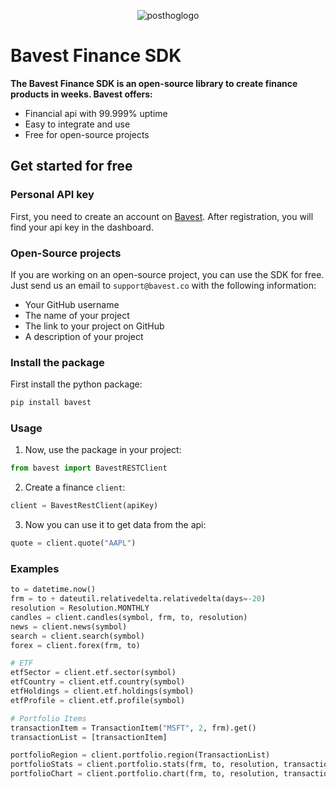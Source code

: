 <p align="center">
  <img wsymbolth="300" alt="posthoglogo" src="https://i.imgur.com/z4ZPmGN.png">
</p>

# Bavest Finance SDK

**The Bavest Finance SDK is an open-source library to create finance products in weeks. Bavest offers:**

* Financial api with 99.999% uptime
* Easy to integrate and use
* Free for open-source projects

## Get started for free

### Personal API key

First, you need to create an account on [Bavest](https://www.dashboard.bavest.com).
After registration, you will find your api key in the dashboard.

### Open-Source projects

If you are working on an open-source project, you can use the SDK for free.
Just send us an email to `support@bavest.co` with the following information:

* Your GitHub username
* The name of your project
* The link to your project on GitHub
* A description of your project

### Install the package

First install the python package:

 ```python 
pip install bavest 
 ```

### Usage

1. Now, use the package in your project:

 ```python 
from bavest import BavestRESTClient
 ```

2. Create a finance `client`:

 ```python
client = BavestRestClient(apiKey)
  ```

3. Now you can use it to get data from the api:

```python
quote = client.quote("AAPL")
```

### Examples

```python
to = datetime.now()
frm = to + dateutil.relativedelta.relativedelta(days=-20)
resolution = Resolution.MONTHLY
candles = client.candles(symbol, frm, to, resolution)
news = client.news(symbol)
search = client.search(symbol)
forex = client.forex(frm, to)

# ETF
etfSector = client.etf.sector(symbol)
etfCountry = client.etf.country(symbol)
etfHoldings = client.etf.holdings(symbol)
etfProfile = client.etf.profile(symbol)

# Portfolio Items
transactionItem = TransactionItem("MSFT", 2, frm).get()
transactionList = [transactionItem]

portfolioRegion = client.portfolio.region(TransactionList)
portfolioStats = client.portfolio.stats(frm, to, resolution, transactionList, "USD")
portfolioChart = client.portfolio.chart(frm, to, resolution, transactionList)
 ```
